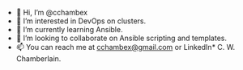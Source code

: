 - 👋 Hi, I’m @cchambex
- 👀 I’m interested in DevOps on clusters.
- 🌱 I’m currently learning Ansible.
- 💞️ I’m looking to collaborate on Ansible scripting and templates.
- 📫 You can reach me at cchambex@gmail.com or LinkedIn*  C. W. Chamberlain.
<!---
cchambex/cchambex is a ✨ special ✨ repository because its `README.md` (this file) appears on your GitHub profile.
You can click the Preview link to take a look at your changes.
--->
